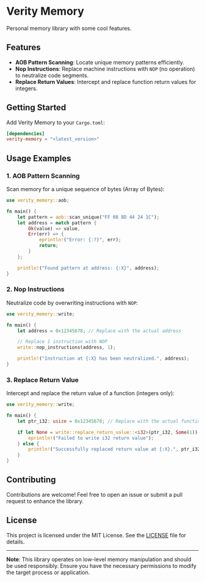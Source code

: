 # Verity Memory

Personal memory library with some cool features.

## Features

- **AOB Pattern Scanning**: Locate unique memory patterns efficiently.
- **Nop Instructions**: Replace machine instructions with `NOP` (no operation) to neutralize code segments.
- **Replace Return Values**: Intercept and replace function return values for integers.

## Getting Started

Add Verity Memory to your `Cargo.toml`:

```toml
[dependencies]
verity-memory = "<latest_version>"
```

## Usage Examples

### 1. AOB Pattern Scanning

Scan memory for a unique sequence of bytes (Array of Bytes):

```rust
use verity_memory::aob;

fn main() {
    let pattern = aob::scan_unique("FF 08 8D 44 24 1C");
    let address = match pattern {
        Ok(value) => value,
        Err(err) => {
            eprintln!("Error: {:?}", err);
            return;
        }
    };

    println!("Found pattern at address: {:X}", address);
}
```

### 2. Nop Instructions

Neutralize code by overwriting instructions with `NOP`:

```rust
use verity_memory::write;

fn main() {
    let address = 0x12345678; // Replace with the actual address

    // Replace 1 instruction with NOP
    write::nop_instructions(address, 1);

    println!("Instruction at {:X} has been neutralized.", address);
}
```

### 3. Replace Return Value

Intercept and replace the return value of a function (integers only):

```rust
use verity_memory::write;

fn main() {
    let ptr_i32: usize = 0x12345678; // Replace with the actual function pointer

    if let None = write::replace_return_value::<i32>(ptr_i32, Some(1)) {
        eprintln!("Failed to write i32 return value");
    } else {
        println!("Successfully replaced return value at {:X}.", ptr_i32);
    }
}
```

## Contributing

Contributions are welcome! Feel free to open an issue or submit a pull request to enhance the library.

## License

This project is licensed under the MIT License. See the [LICENSE](LICENSE) file for details.

---

**Note**: This library operates on low-level memory manipulation and should be used responsibly. Ensure you have the necessary permissions to modify the target process or application.

